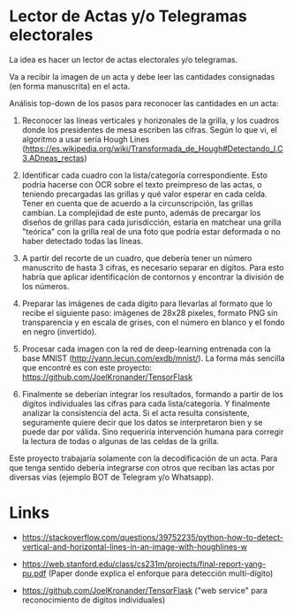 # Lector de Actas y/o Telegramas electorales

La idea es hacer un lector de actas electorales y/o telegramas. 

Va a recibir la imagen de un acta y debe leer las cantidades consignadas (en forma manuscrita) en el acta. 

Análisis top-down de los pasos para reconocer las cantidades en un acta:

1. Reconocer las líneas verticales y horizonales de la grilla, y los cuadros donde los presidentes de mesa escriben las cifras. Según lo que vi, el algoritmo a usar sería Hough Lines (https://es.wikipedia.org/wiki/Transformada_de_Hough#Detectando_l.C3.ADneas_rectas)

2. Identificar cada cuadro con la lista/categoría correspondiente. Esto podría hacerse con OCR sobre el texto preimpreso de las actas, o teniendo precargadas las grillas y qué valor esperar en cada celda. Tener en cuenta que de acuerdo a la circunscripción, las grillas cambian. La complejidad de este punto, además de precargar los diseños de grillas para cada jurisdicción, estaría en matchear una grilla "teórica" con la grilla real de una foto que podría estar deformada o no haber detectado todas las líneas.

3. A partir del recorte de un cuadro, que debería tener un número manuscrito de hasta 3 cifras, es necesario separar en dígitos. Para esto habría que aplicar identificación de contornos y encontrar la división de los números.

4. Preparar las imágenes de cada dígito para llevarlas al formato que lo recibe el siguiente paso: imágenes de 28x28 pixeles, formato PNG sin transparencia y en escala de grises, con el número en blanco y el fondo en negro (invertido).

5. Procesar cada imagen con la red de deep-learning entrenada con la base MNIST (http://yann.lecun.com/exdb/mnist/). La forma más sencilla que encontré es con este proyecto: https://github.com/JoelKronander/TensorFlask 

6. Finalmente se deberían integrar los resultados, formando a partir de los dígitos individuales las cifras para cada lista/categoría. Y finalmente analizar la consistencia del acta. Si el acta resulta consistente, seguramente quiere decir que los datos se interpretaron bien y se puede dar por válida. Sino requeriría intervención humana para corregir la lectura de todas o algunas de las celdas de la grilla. 


Este proyecto trabajaría solamente con la decodificación de un acta. Para que tenga sentido debería integrarse con otros que reciban las actas por diversas vías (ejemplo BOT de Telegram y/o Whatsapp).


# Links

* https://stackoverflow.com/questions/39752235/python-how-to-detect-vertical-and-horizontal-lines-in-an-image-with-houghlines-w

* https://web.stanford.edu/class/cs231m/projects/final-report-yang-pu.pdf (Paper donde explica el enforque para detección multi-dígito)

* https://github.com/JoelKronander/TensorFlask ("web service" para reconocimiento de dígitos individuales)

